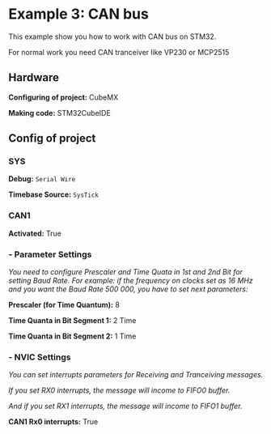 # Example 3: CAN bus

This example show you how to work with CAN bus on STM32.

For normal work you need CAN tranceiver like VP230 or MCP2515


## Hardware
**Configuring of project:** CubeMX

**Making code:** STM32CubeIDE  

## Config of project

### SYS
**Debug:** `Serial Wire`

**Timebase Source:** `SysTick`

### CAN1

**Activated:** True

### - Parameter Settings

*You need to configure Prescaler and Time Quata in 1st and 2nd Bit for setting Baud Rate.*
*For example: if the frequency on clocks set as 16 MHz and you want the Baud Rate 500 000, you have to set next parameters:*

**Prescaler (for Time Quantum):** 8

**Time Quanta in Bit Segment 1:** 2 Time

**Time Quanta in Bit Segment 2:** 1 Time

### - NVIC Settings

*You can set interrupts parameters for Receiving and Tranceiving messages.*

*If you set RX0 interrupts, the message will income to FIFO0 buffer.*

*And if you set RX1 interrupts, the message will income to FIFO1 buffer.*

**CAN1 Rx0 interrupts:** True

